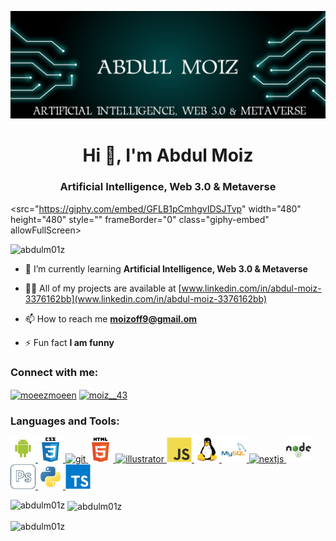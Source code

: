 ![logo](https://github.com/Abdulm01z/Abdulm01z/blob/main/cover.png)


<h1 align="center">Hi 👋, I'm Abdul Moiz</h1>
<h3 align="center">Artificial Intelligence, Web 3.0 & Metaverse</h3>

<src="https://giphy.com/embed/GFLB1pCmhgvIDSJTvp" width="480" height="480" style="" frameBorder="0" class="giphy-embed" allowFullScreen></iframe><p>

<p align="left"> <img src="https://komarev.com/ghpvc/?username=abdulm01z&label=Profile%20views&color=0e75b6&style=flat" alt="abdulm01z" /> </p>

- 🌱 I’m currently learning **Artificial Intelligence, Web 3.0 & Metaverse**

- 👨‍💻 All of my projects are available at [www.linkedin.com/in/abdul-moiz-3376162bb](www.linkedin.com/in/abdul-moiz-3376162bb)

- 📫 How to reach me **moizoff9@gmail.om**

- ⚡ Fun fact **I am funny**

<h3 align="left">Connect with me:</h3>
<p align="left">
<a href="https://fb.com/moeezmoeen" target="blank"><img align="center" src="https://raw.githubusercontent.com/rahuldkjain/github-profile-readme-generator/master/src/images/icons/Social/facebook.svg" alt="moeezmoeen" height="30" width="40" /></a>
<a href="https://instagram.com/moiz__43" target="blank"><img align="center" src="https://raw.githubusercontent.com/rahuldkjain/github-profile-readme-generator/master/src/images/icons/Social/instagram.svg" alt="moiz__43" height="30" width="40" /></a>
</p>

<h3 align="left">Languages and Tools:</h3>
<p align="left"> <a href="https://developer.android.com" target="_blank" rel="noreferrer"> <img src="https://raw.githubusercontent.com/devicons/devicon/master/icons/android/android-original-wordmark.svg" alt="android" width="40" height="40"/> </a> <a href="https://www.w3schools.com/css/" target="_blank" rel="noreferrer"> <img src="https://raw.githubusercontent.com/devicons/devicon/master/icons/css3/css3-original-wordmark.svg" alt="css3" width="40" height="40"/> </a> <a href="https://git-scm.com/" target="_blank" rel="noreferrer"> <img src="https://www.vectorlogo.zone/logos/git-scm/git-scm-icon.svg" alt="git" width="40" height="40"/> </a> <a href="https://www.w3.org/html/" target="_blank" rel="noreferrer"> <img src="https://raw.githubusercontent.com/devicons/devicon/master/icons/html5/html5-original-wordmark.svg" alt="html5" width="40" height="40"/> </a> <a href="https://www.adobe.com/in/products/illustrator.html" target="_blank" rel="noreferrer"> <img src="https://www.vectorlogo.zone/logos/adobe_illustrator/adobe_illustrator-icon.svg" alt="illustrator" width="40" height="40"/> </a> <a href="https://developer.mozilla.org/en-US/docs/Web/JavaScript" target="_blank" rel="noreferrer"> <img src="https://raw.githubusercontent.com/devicons/devicon/master/icons/javascript/javascript-original.svg" alt="javascript" width="40" height="40"/> </a> <a href="https://www.linux.org/" target="_blank" rel="noreferrer"> <img src="https://raw.githubusercontent.com/devicons/devicon/master/icons/linux/linux-original.svg" alt="linux" width="40" height="40"/> </a> <a href="https://www.mysql.com/" target="_blank" rel="noreferrer"> <img src="https://raw.githubusercontent.com/devicons/devicon/master/icons/mysql/mysql-original-wordmark.svg" alt="mysql" width="40" height="40"/> </a> <a href="https://nextjs.org/" target="_blank" rel="noreferrer"> <img src="https://cdn.worldvectorlogo.com/logos/nextjs-2.svg" alt="nextjs" width="40" height="40"/> </a> <a href="https://nodejs.org" target="_blank" rel="noreferrer"> <img src="https://raw.githubusercontent.com/devicons/devicon/master/icons/nodejs/nodejs-original-wordmark.svg" alt="nodejs" width="40" height="40"/> </a> <a href="https://www.photoshop.com/en" target="_blank" rel="noreferrer"> <img src="https://raw.githubusercontent.com/devicons/devicon/master/icons/photoshop/photoshop-line.svg" alt="photoshop" width="40" height="40"/> </a> <a href="https://www.python.org" target="_blank" rel="noreferrer"> <img src="https://raw.githubusercontent.com/devicons/devicon/master/icons/python/python-original.svg" alt="python" width="40" height="40"/> </a> <a href="https://www.typescriptlang.org/" target="_blank" rel="noreferrer"> <img src="https://raw.githubusercontent.com/devicons/devicon/master/icons/typescript/typescript-original.svg" alt="typescript" width="40" height="40"/> </a> </p>

<p><img align="left" src="https://github-readme-stats.vercel.app/api/top-langs?username=abdulm01z&show_icons=true&locale=en&layout=compact" alt="abdulm01z" /></p>

<p>&nbsp;<img align="center" src="https://github-readme-stats.vercel.app/api?username=abdulm01z&show_icons=true&locale=en" alt="abdulm01z" /></p>

<p><img align="center" src="https://github-readme-streak-stats.herokuapp.com/?user=abdulm01z&" alt="abdulm01z" /></p>
